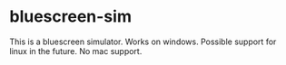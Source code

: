 # bluescreen-sim
This is a bluescreen simulator. Works on windows. Possible support for linux in the future. No mac support.

